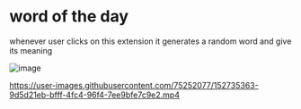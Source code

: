 
# word of the day

whenever user clicks on this extension it generates a random word and give its meaning

![image](https://user-images.githubusercontent.com/75252077/152735211-c1eba1f5-d49b-4899-8908-79f9f94dcb74.png)

https://user-images.githubusercontent.com/75252077/152735363-9d5d21eb-bfff-4fc4-96f4-7ee9bfe7c9e2.mp4
